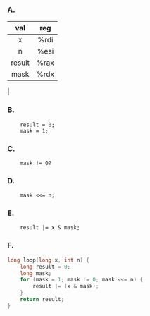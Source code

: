 ### A.

|val|reg|
|:-:|:-:|
|x|%rdi|
|n|%esi|
|result|%rax|
|mask|%rdx|
|
### B.
        result = 0;
        mask = 1;
### C.
        mask != 0?
### D. 
        mask <<= n;
### E.
        result |= x & mask;
### F.
````cpp
long loop(long x, int n) {
    long result = 0;
    long mask;
    for (mask = 1; mask != 0; mask <<= n) {
        result |= (x & mask);
    }
    return result;
}


